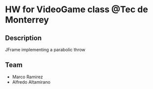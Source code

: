 HW for VideoGame class @Tec de Monterrey
======

## Description
JFrame implementing a parabolic throw

## Team
* Marco Ramirez
* Alfredo Altamirano
